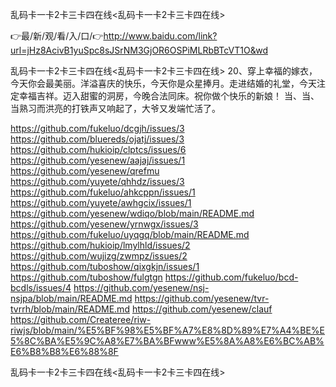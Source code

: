 乱码卡一卡2卡三卡四在线<乱码卡一卡2卡三卡四在线>

👉最/新/观/看/入/口/👉http://www.baidu.com/link?url=jHz8AcivB1yuSpc8sJSrNM3GjOR6OSPiMLRbBTcVT1O&wd

乱码卡一卡2卡三卡四在线<乱码卡一卡2卡三卡四在线>	20、穿上幸福的嫁衣，今天你会最美丽。洋溢喜庆的快乐，今天你是众星捧月。走进结婚的礼堂，今天注定幸福吉祥。迈入甜蜜的洞房，今晚合法同床。祝你做个快乐的新娘！
当、当、当熟习而洪亮的打铁声又响起了，大爷又发端忙活了。


https://github.com/fukeluo/dcgjh/issues/3
https://github.com/bluereds/ojatj/issues/3
https://github.com/hukioip/clptcs/issues/6
https://github.com/yesenew/aajaj/issues/1
https://github.com/yesenew/qrefmu
https://github.com/yuyete/qhhdz/issues/3
https://github.com/fukeluo/ahkcppn/issues/1
https://github.com/yuyete/awhgcix/issues/1
https://github.com/yesenew/wdiqo/blob/main/README.md
https://github.com/yesenew/yrnwgx/issues/3
https://github.com/fukeluo/uyqgq/blob/main/README.md
https://github.com/hukioip/lmylhld/issues/2
https://github.com/wujizg/zwmpz/issues/2
https://github.com/tuboshow/qixgkjn/issues/1
https://github.com/tuboshow/fulgtgn
https://github.com/fukeluo/bcd-bcdls/issues/4
https://github.com/yesenew/nsj-nsjpa/blob/main/README.md
https://github.com/yesenew/tvr-tvrrh/blob/main/README.md
https://github.com/yesenew/clauf
https://github.com/Createree/riw-riwjs/blob/main/%E5%BF%98%E5%BF%A7%E8%8D%89%E7%A4%BE%E5%8C%BA%E5%9C%A8%E7%BA%BFwww%E5%8A%A8%E6%BC%AB%E6%B8%B8%E6%88%8F

乱码卡一卡2卡三卡四在线&lt;乱码卡一卡2卡三卡四在线>
